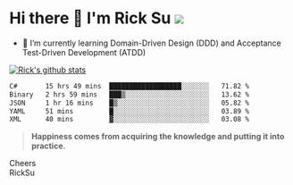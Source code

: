 # Hi there 👋 I'm Rick Su ![](https://komarev.com/ghpvc/?username=ricksu978)
<!--
**ricksu978/ricksu978** is a ✨ _special_ ✨ repository because its `README.md` (this file) appears on your GitHub profile.

Here are some ideas to get you started:

- 🔭 I’m currently working on ...
-->
- 🌱 I’m currently learning Domain-Driven Design (DDD) and Acceptance Test-Driven Development (ATDD)
<!--
- 👯 I’m looking to collaborate on ...
- 🤔 I’m looking for help with ...
- 💬 Ask me about ...
- 📫 How to reach me: ...
- 😄 Pronouns: ...
- ⚡ Fun fact: ...
-->
[![Rick's github stats](https://github-readme-stats.vercel.app/api?username=ricksu978&theme=dark)](https://github.com/ricksu978/ricksu978)

<!--START_SECTION:waka-->

```txt
C#       15 hrs 49 mins  ██████████████████░░░░░░░   71.82 %
Binary   2 hrs 59 mins   ███▒░░░░░░░░░░░░░░░░░░░░░   13.62 %
JSON     1 hr 16 mins    █▒░░░░░░░░░░░░░░░░░░░░░░░   05.82 %
YAML     51 mins         █░░░░░░░░░░░░░░░░░░░░░░░░   03.89 %
XML      40 mins         ▓░░░░░░░░░░░░░░░░░░░░░░░░   03.08 %
```

<!--END_SECTION:waka-->

> **Happiness comes from acquiring the knowledge and putting it into practice.**

Cheers  
RickSu 
